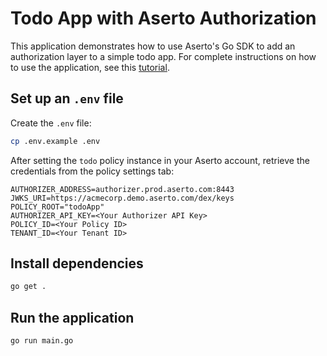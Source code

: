 # Todo App with Aserto Authorization

This application demonstrates how to use Aserto's Go SDK to add an authorization layer to a simple todo app. For complete instructions on how to use the application, see this [tutorial](https://aserto.com/blog/todo-app-with-aserto-go-sdk).

## Set up an `.env` file
Create the `.env` file:

```bash
cp .env.example .env
```

After setting the `todo` policy instance in your Aserto account, retrieve the credentials from the policy settings tab:

```
AUTHORIZER_ADDRESS=authorizer.prod.aserto.com:8443
JWKS_URI=https://acmecorp.demo.aserto.com/dex/keys
POLICY_ROOT="todoApp"
AUTHORIZER_API_KEY=<Your Authorizer API Key>
POLICY_ID=<Your Policy ID>
TENANT_ID=<Your Tenant ID>
```

## Install dependencies

```bash
go get .
```

## Run the application

```bash
go run main.go
```